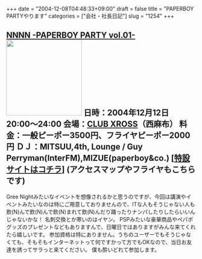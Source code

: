 +++
date = "2004-12-08T04:48:33+09:00"
draft = false
title = "PAPERBOY PARTYやります"
categories = ["会社・社長日記"]
slug = "1254"
+++

<a href="http://kinugasa.cc/NNNN/" target="_blank">NNNN -PAPERBOY PARTY vol.01-</a>
<a href="http://kinugasa.cc/NNNN/" target="_blank"><img src="http://kinugasa.cc/NNNN/a.gif" width="200"></a>
日時：2004年12月12日 20:00〜24:00
会場：<a href="http://www.club-xross.com/" target="_blank">CLUB XROSS</a>（西麻布）
料金：一般ピーポー3500円、フライヤピーポー2000円
ＤＪ：MITSUU,4th,
Lounge / Guy Perryman(InterFM),MIZUE(paperboy&co.)
[<a href="http://kinugasa.cc/NNNN/" target="_blank">特設サイトはコチラ</a>] (アクセスマップやフライヤもこちらです)
---
Gree Nightみたいなイベントを想像されるかと思うのですが、今回は講演やイベントみたいなのは特にご用意しておりませんので、ITな人もそうじゃない人も飲(N)んで飲(N)んで飲(N)まれて飲(N)んだり踊ったりナンパしたりしたらいいんじゃないかな！
名刺交換とか寒いのはイヤン。
PSPみたいな豪華商品やペパボグッズのプレゼントなどもありますんで、日曜日ではありますがみんな来てくれたら嬉しいです。
参加資格は特にありません。うちのユーザーでもそうじゃなくても、そもそもインターネットって何ですかって方でもOKなので、当日お友達を誘ってサラっと来てください。
僕も酔いどれて参加します。
